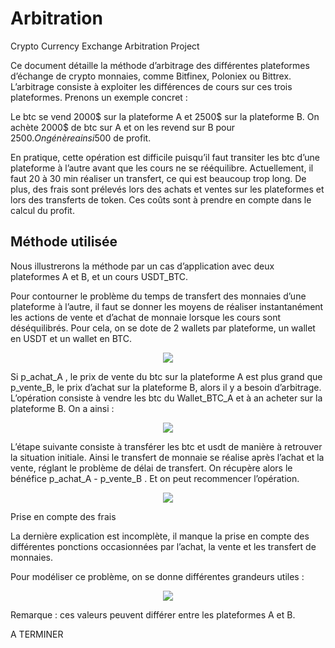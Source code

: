 # Arbitration
Crypto Currency Exchange Arbitration Project

Ce document détaille la méthode d’arbitrage des différentes plateformes d’échange de crypto monnaies, comme Bitfinex, Poloniex ou Bittrex. L’arbitrage consiste à exploiter les différences de cours sur ces trois plateformes. Prenons un exemple concret : 

Le btc se vend 2000$ sur la plateforme A et 2500$ sur la plateforme B. On achète 2000$ de btc sur A et on les revend sur B pour 2500$. On génère ainsi 500$ de profit.

En pratique, cette opération est difficile puisqu’il faut transiter les btc d’une plateforme à l’autre avant que les cours ne se rééquilibre. Actuellement, il faut 20 à 30 min réaliser un transfert, ce qui est beaucoup trop long. 
De plus, des frais sont prélevés lors des achats et ventes sur les plateformes et lors des transferts de token. Ces coûts sont à prendre en compte dans le calcul du profit.


## Méthode utilisée

Nous illustrerons la méthode par un cas d’application avec deux plateformes A et B, et un cours USDT_BTC.

Pour contourner le problème du temps de transfert des monnaies d’une plateforme à l’autre, il faut se donner les moyens de réaliser instantanément les actions de vente et d’achat de monnaie lorsque les cours sont déséquilibrés. Pour cela, on se dote de 2 wallets par plateforme, un wallet en USDT et un wallet en BTC.

<p align="center">
  <img src="https://github.com/martmull/arbitration/blob/master/images/tab_1.png"/>
</p>

Si p_achat_A , le prix de vente du btc sur la plateforme A est plus grand que p_vente_B, le prix d’achat sur la plateforme B, alors il y a besoin d’arbitrage. L’opération consiste à vendre les btc du Wallet_BTC_A et à an acheter sur la plateforme B. On a ainsi :

<p align="center">
  <img src="https://github.com/martmull/arbitration/blob/master/images/tab_2.png"/>
</p>

L’étape suivante consiste à transférer les btc et usdt de manière à retrouver la situation initiale. Ainsi le transfert de monnaie se réalise après l’achat et la vente, réglant le problème de délai de transfert. On récupère alors le bénéfice p_achat_A - p_vente_B . Et on peut recommencer l’opération.

<p align="center">
  <img src="https://github.com/martmull/arbitration/blob/master/images/tab_3.png"/>
</p>

Prise en compte des frais

La dernière explication est incomplète, il manque la prise en compte des différentes ponctions occasionnées par l’achat, la vente et les transfert de monnaies.

Pour modéliser ce problème, on se donne différentes grandeurs utiles :

<p align="center">
  <img src="https://github.com/martmull/arbitration/blob/master/images/tab_4.png"/>
</p>

Remarque : ces valeurs peuvent différer entre les plateformes A et B.


A TERMINER
